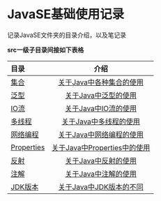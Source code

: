 # JavaSE基础使用记录

记录JavaSE文件夹的目录介绍，以及笔记录

**src一级子目录间接如下表格**

| 目录                           |                          介绍                           |
|:-----------------------------|:-----------------------------------------------------:|
| [集合](src/collection)         |    [关于Java中各种集合的使用](src/collection/Collection.md)     |
| [泛型](src/genericity)         |     [关于Java中泛型的使用](src/genericity/Genericity.md)      |
| [IO流](src/io)                |             [关于Java中IO流的使用](src/io/io.md)             |
| [多线程](src/thread)            |         [关于Java中多线程的使用](src/thread/thread.md)         |
| [网络编程](src/network)          |       [关于Java中网络编程的使用](src/network/network.md)        |
| [Properties](src/properties) | [关于Java中Properties中的使用](src/properties/properties.md) |
| [反射](src/reflect)            |        [关于Java中反射的使用](src/reflect/reflect.md)         |
| [注解](src/annotation)         |     [关于Java中注解的使用](src/annotation/annotation.md)      |
| [JDK版本](src/jdkVersion)      |    [关于Java中JDK版本的不同](src/jdkVersion/jdkVersion.md)    |








